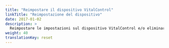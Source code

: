 ```yaml
---
title: "Reimpostare il dispositivo VitalControl"
linkTitle: "Reimpostazione del dispositivo"
date: 2017-01-02
description: >
  Reimpostare le impostazioni sul dispositivo VitalControl e/o eliminare tutti i dati degli animali.
weight: 40
translationKey: reset
---
```

